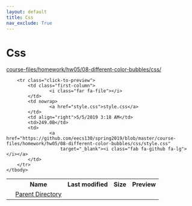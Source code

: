 ```yaml
---
layout: default
title: Css
nav_exclude: True
---
```


# Css

[course-files/homework/hw05/08-different-color-bubbles/css/](.)

<table class="tbl-files">
    <tbody>
        <tr>
            <th valign="top"></th>
            <th>Name</th>
            <th>Last modified</th>
            <th>Size</th>
            <th>Preview</th>
        </tr>
        <tr>
            <td valign="top">
                <i class="fa fa-folder-open"></i>
            </td>
            <td><a href="../">Parent Directory</a></td>
            <td>&nbsp;</td>
            <td>&nbsp;</td>
            <td>&nbsp;</td>
        </tr>

        <tr class="click-to-preview">
            <td class="first-column">
                    <i class="far fa-file"></i>
            </td>
            <td nowrap>
                    <a href="style.css">style.css</a>
            </td>
            <td align="right">5/5/2019 3:18 AM</td>
            <td>249.0B</td>
            <td>
                    <a href="https://github.com/eecs130/spring2019/blob/master/course-files/homework/hw05/08-different-color-bubbles/css/style.css"
                        target="_blank"><i class="fab fa-github fa-lg"></i></a>
            </td>
        </tr>
    </tbody>
</table>

